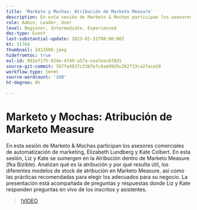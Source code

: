 ```yaml
---
title: 'Marketo y Mochas: Atribución de Marketo Measure'
description: En esta sesión de Marketo & Mochas participan los asesores comerciales de automatización de marketing, Elizabeth Lundberg y Kate Colbert. En esta sesión, Liz y Kate se sumergen en la Atribución dentro de Marketo Measure (fka Bizible). Analizan qué es la atribución y por qué resulta útil, los diferentes modelos de stock de atribución en Marketo Measure, así como las prácticas recomendadas para elegir los adecuados para su negocio. La presentación está acompañada de preguntas y respuestas donde Liz y Kate responden preguntas en vivo de los inscritos y asistentes.
role: Admin, Leader, User
level: Beginner, Intermediate, Experienced
doc-type: Event
last-substantial-update: 2023-01-31T00:00:00Z
kt: 11764
thumbnail: 3413506.jpeg
hidefromtoc: true
exl-id: 993ef1f5-024e-47d9-a57a-cea7eec6f8d1
source-git-commit: 367fa4837c33b7efc6ad49d5c262f33ca2face10
workflow-type: tm+mt
source-wordcount: '168'
ht-degree: 0%

---
```


# Marketo y Mochas: Atribución de Marketo Measure

En esta sesión de Marketo &amp; Mochas participan los asesores comerciales de automatización de marketing, Elizabeth Lundberg y Kate Colbert. En esta sesión, Liz y Kate se sumergen en la Atribución dentro de Marketo Measure (fka Bizible). Analizan qué es la atribución y por qué resulta útil, los diferentes modelos de stock de atribución en Marketo Measure, así como las prácticas recomendadas para elegir los adecuados para su negocio. La presentación está acompañada de preguntas y respuestas donde Liz y Kate responden preguntas en vivo de los inscritos y asistentes.

>[!VIDEO](https://video.tv.adobe.com/v/3413506/?quality=12&learn=on)
